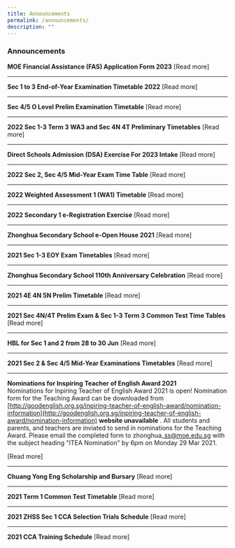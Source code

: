 ```yaml
---
title: Announcements
permalink: /announcements/
description: ""
---
```

### **Announcements**
**MOE Financial Assistance (FAS) Application Form 2023** [Read more]

-------------------------------------------------------------------------------

**Sec 1 to 3 End-of-Year Examination Timetable 2022** [Read more]

-------------------------------------------------------------------------------

**Sec 4/5 O Level Prelim Examination Timetable** [Read more]

-------------------------------------------------------------------------------

**2022 Sec 1-3 Term 3 WA3 and Sec 4N 4T Preliminary Timetables** [Read more]

-------------------------------------------------------------------------------

**Direct Schools Admission (DSA) Exercise For 2023 Intake** [Read more]

-------------------------------------------------------------------------------

**2022 Sec 2, Sec 4/5 Mid-Year Exam Time Table** [Read more]

-------------------------------------------------------------------------------

**2022 Weighted Assessment 1 (WA1) Timetable** [Read more]

-------------------------------------------------------------------------------

**2022 Secondary 1 e-Registration Exercise** [Read more]

-------------------------------------------------------------------------------

**Zhonghua Secondary School e-Open House 2021** [Read more]

-------------------------------------------------------------------------------

**2021 Sec 1-3 EOY Exam Timetables** [Read more]

-------------------------------------------------------------------------------

**Zhonghua Secondary School 110th Anniversary Celebration** [Read more]

-------------------------------------------------------------------------------

**2021 4E 4N 5N Prelim Timetable** [Read more]

-------------------------------------------------------------------------------

**2021 Sec 4N/4T Prelim Exam & Sec 1-3 Term 3 Common Test Time Tables** [Read more]

-------------------------------------------------------------------------------

**HBL for Sec 1 and 2 from 28 to 30 Jun** [Read more]

-------------------------------------------------------------------------------

**2021 Sec 2 & Sec 4/5 Mid-Year Examinations Timetables** [Read more]

-------------------------------------------------------------------------------

**Nominations for Inspiring Teacher of English Award 2021** <br>
Nominations for Inpiring Teacher of English Award 2021 is open! Nomination form for the Teaching Award can be downloaded from [http://goodenglish.org.sg/inpiring-teacher-of-english-award/nomination-information](http://goodenglish.org.sg/inpiring-teacher-of-english-award/nomination-information) **website unavailable** . All students and parents, and teachers are inviated to send in nominations for the Teaching Award. Please email the completed form to zhonghua\_ss@moe.edu.sg with the subject heading "ITEA Nomination" by 6pm on Monday 29 Mar 2021.

[Read more]

-------------------------------------------------------------------------------

**Chuang Yong Eng Scholarship and Bursary** [Read more]

-------------------------------------------------------------------------------

**2021 Term 1 Common Test Timetable** [Read more]

-------------------------------------------------------------------------------

**2021 ZHSS Sec 1 CCA Selection Trials Schedule** [Read more]

-------------------------------------------------------------------------------

**2021 CCA Training Schedule** [Read more]



